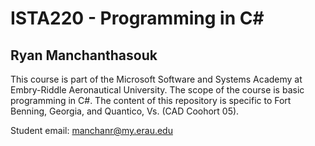 # ISTA220 - Programming in C#

## Ryan Manchanthasouk

This course is part of the Microsoft Software and Systems Academy at Embry-Riddle Aeronautical University. The scope of the course is basic programming in C#. The content of this repository is specific to Fort Benning, Georgia, and Quantico, Vs. (CAD Coohort 05). 

Student email: manchanr@my.erau.edu
